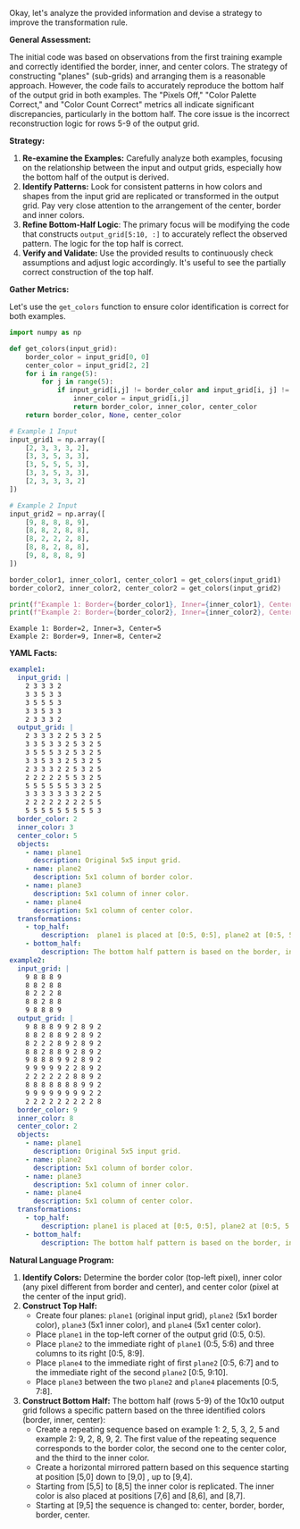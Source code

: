 Okay, let's analyze the provided information and devise a strategy to improve the transformation rule.

**General Assessment:**

The initial code was based on observations from the first training example and correctly identified the border, inner, and center colors. The strategy of constructing "planes" (sub-grids) and arranging them is a reasonable approach. However, the code fails to accurately reproduce the bottom half of the output grid in both examples. The "Pixels Off," "Color Palette Correct," and "Color Count Correct" metrics all indicate significant discrepancies, particularly in the bottom half. The core issue is the incorrect reconstruction logic for rows 5-9 of the output grid.

**Strategy:**

1.  **Re-examine the Examples:** Carefully analyze both examples, focusing on the relationship between the input and output grids, especially how the bottom half of the output is derived.
2.  **Identify Patterns:** Look for consistent patterns in how colors and shapes from the input grid are replicated or transformed in the output grid. Pay very close attention to the arrangement of the center, border and inner colors.
3. **Refine Bottom-Half Logic**: The primary focus will be modifying the code that constructs `output_grid[5:10, :]` to accurately reflect the observed pattern. The logic for the top half is correct.
4. **Verify and Validate:** Use the provided results to continuously check assumptions and adjust logic accordingly. It's useful to see the partially correct construction of the top half.

**Gather Metrics:**

Let's use the `get_colors` function to ensure color identification is correct for both examples.


``` python
import numpy as np

def get_colors(input_grid):
    border_color = input_grid[0, 0]
    center_color = input_grid[2, 2]
    for i in range(5):
        for j in range(5):
            if input_grid[i,j] != border_color and input_grid[i, j] != center_color:
                inner_color = input_grid[i,j]
                return border_color, inner_color, center_color
    return border_color, None, center_color

# Example 1 Input
input_grid1 = np.array([
    [2, 3, 3, 3, 2],
    [3, 3, 5, 3, 3],
    [3, 5, 5, 5, 3],
    [3, 3, 5, 3, 3],
    [2, 3, 3, 3, 2]
])

# Example 2 Input
input_grid2 = np.array([
    [9, 8, 8, 8, 9],
    [8, 8, 2, 8, 8],
    [8, 2, 2, 2, 8],
    [8, 8, 2, 8, 8],
    [9, 8, 8, 8, 9]
])

border_color1, inner_color1, center_color1 = get_colors(input_grid1)
border_color2, inner_color2, center_color2 = get_colors(input_grid2)

print(f"Example 1: Border={border_color1}, Inner={inner_color1}, Center={center_color1}")
print(f"Example 2: Border={border_color2}, Inner={inner_color2}, Center={center_color2}")


```
```
Example 1: Border=2, Inner=3, Center=5
Example 2: Border=9, Inner=8, Center=2

```
**YAML Facts:**


```yaml
example1:
  input_grid: |
    2 3 3 3 2
    3 3 5 3 3
    3 5 5 5 3
    3 3 5 3 3
    2 3 3 3 2
  output_grid: |
    2 3 3 3 2 2 5 3 2 5
    3 3 5 3 3 2 5 3 2 5
    3 5 5 5 3 2 5 3 2 5
    3 3 5 3 3 2 5 3 2 5
    2 3 3 3 2 2 5 3 2 5
    2 2 2 2 2 5 5 3 2 5
    5 5 5 5 5 5 3 3 2 5
    3 3 3 3 3 3 3 2 2 5
    2 2 2 2 2 2 2 2 5 5
    5 5 5 5 5 5 5 5 5 3
  border_color: 2
  inner_color: 3
  center_color: 5
  objects:
    - name: plane1
      description: Original 5x5 input grid.
    - name: plane2
      description: 5x1 column of border color.
    - name: plane3
      description: 5x1 column of inner color.
    - name: plane4
      description: 5x1 column of center color.
  transformations:
    - top_half:
        description:  plane1 is placed at [0:5, 0:5], plane2 at [0:5, 5:6] and [0:5, 8:9], plane4 at [0:5, 6:7] and [0:5, 9:10] and finally, plane3 is placed at [0:5, 7:8]
    - bottom_half:
        description: The bottom half pattern is based on the border, inner and center color.
example2:
  input_grid: |
    9 8 8 8 9
    8 8 2 8 8
    8 2 2 2 8
    8 8 2 8 8
    9 8 8 8 9
  output_grid: |
    9 8 8 8 9 9 2 8 9 2
    8 8 2 8 8 9 2 8 9 2
    8 2 2 2 8 9 2 8 9 2
    8 8 2 8 8 9 2 8 9 2
    9 8 8 8 9 9 2 8 9 2
    9 9 9 9 9 2 2 8 9 2
    2 2 2 2 2 2 8 8 9 2
    8 8 8 8 8 8 8 9 9 2
    9 9 9 9 9 9 9 9 2 2
    2 2 2 2 2 2 2 2 2 8
  border_color: 9
  inner_color: 8
  center_color: 2
  objects:
    - name: plane1
      description: Original 5x5 input grid.
    - name: plane2
      description: 5x1 column of border color.
    - name: plane3
      description: 5x1 column of inner color.
    - name: plane4
      description: 5x1 column of center color.
  transformations:
    - top_half:
        description: plane1 is placed at [0:5, 0:5], plane2 at [0:5, 5:6] and [0:5, 8:9], plane4 at [0:5, 6:7] and [0:5, 9:10] and finally, plane3 is placed at [0:5, 7:8]
    - bottom_half:
        description: The bottom half pattern is based on the border, inner and center color.

```


**Natural Language Program:**

1.  **Identify Colors:** Determine the border color (top-left pixel), inner color (any pixel different from border and center), and center color (pixel at the center of the input grid).
2.  **Construct Top Half:**
    *   Create four planes: `plane1` (original input grid), `plane2` (5x1 border color), `plane3` (5x1 inner color), and `plane4` (5x1 center color).
    *   Place `plane1` in the top-left corner of the output grid (0:5, 0:5).
    *   Place `plane2` to the immediate right of `plane1` (0:5, 5:6) and three columns to its right [0:5, 8:9].
    *  Place `plane4` to the immediate right of first `plane2` [0:5, 6:7] and to the immediate right of the second `plane2` [0:5, 9:10].
    *   Place `plane3` between the two `plane2` and `plane4` placements [0:5, 7:8].
3.  **Construct Bottom Half:** The bottom half (rows 5-9) of the 10x10 output grid follows a specific pattern based on the three identified colors (border, inner, center):
    * Create a repeating sequence based on example 1: 2, 5, 3, 2, 5 and example 2: 9, 2, 8, 9, 2. The first value of the repeating sequence corresponds to the border color, the second one to the center color, and the third to the inner color.
    * Create a horizontal mirrored pattern based on this sequence starting at position [5,0] down to [9,0] , up to [9,4].
    * Starting from [5,5] to [8,5] the inner color is replicated. The inner color is also placed at positions [7,6] and [8,6], and [8,7].
    * Starting at [9,5] the sequence is changed to: center, border, border, border, center.


